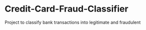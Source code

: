 # Credit-Card-Fraud-Classifier
Project to classify bank transactions into legitimate and fraudulent

